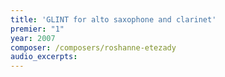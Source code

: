 ```yaml
---
title: 'GLINT for alto saxophone and clarinet'
premier: "1"
year: 2007
composer: /composers/roshanne-etezady
audio_excerpts: 
---
```

